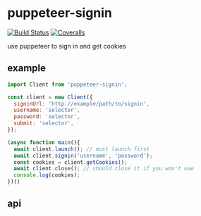 # puppeteer-signin

[![Build Status](https://travis-ci.org/Hental/puppeteer-signin.svg?branch=master)](https://travis-ci.org/Hental/puppeteer-signin)
[![Coveralls](https://img.shields.io/coveralls/Hental/puppeteer-signin.svg)](https://coveralls.io/github/Hental/puppeteer-signin)

use puppeteer to sign in and get cookies

## example

```js
import Client from 'puppeteer-signin';

const client = new Client({
  signinUrl: 'http://example/path/to/signin',
  username: 'selector',
  password: 'selector',
  submit: 'selector',
});

(async function main(){
  await client.launch(); // must launch first
  await client.signin('username', 'password');
  const cookies = client.getCookies();
  await client.close(); // should close it if you won't use
  console.log(cookies);
})()
```

## api
